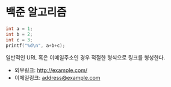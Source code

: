 # 백준 알고리즘

```C++
int a = 1;
int b = 2;
int c = 3;
printf("%d\n", a+b+c);
```
일반적인 URL 혹은 이메일주소인 경우 적절한 형식으로 링크를 형성한다.

* 외부링크: <http://example.com/>
* 이메일링크: <address@example.com>
